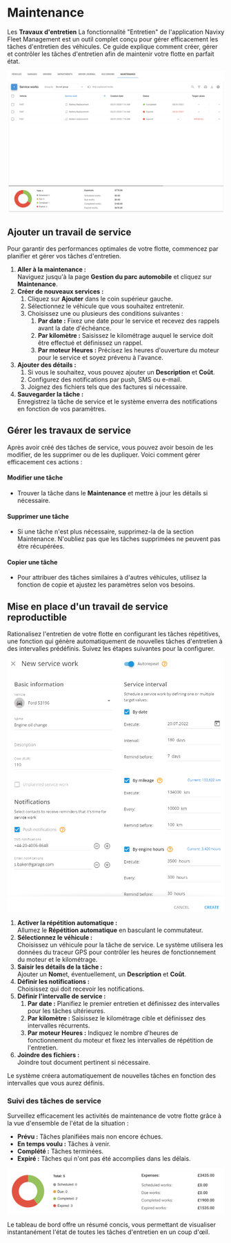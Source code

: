 # Maintenance

Les **Travaux d'entretien** La fonctionnalité "Entretien" de l'application Navixy Fleet Management est un outil complet conçu pour gérer efficacement les tâches d'entretien des véhicules. Ce guide explique comment créer, gérer et contrôler les tâches d'entretien afin de maintenir votre flotte en parfait état.

![](../../guide-de-litilizateur/gestion-du-parc-automobile/attachments/image-20240814-185130.png)

## Ajouter un travail de service

Pour garantir des performances optimales de votre flotte, commencez par planifier et gérer vos tâches d'entretien.

1. **Aller à la maintenance :**\
   Naviguez jusqu'à la page **Gestion du parc automobile** et cliquez sur **Maintenance**.
2. **Créer de nouveaux services :**&#x20;
   1. Cliquez sur **Ajouter** dans le coin supérieur gauche.
   2. Sélectionnez le véhicule que vous souhaitez entretenir.
   3. Choisissez une ou plusieurs des conditions suivantes :&#x20;
      1. **Par date :** Fixez une date pour le service et recevez des rappels avant la date d'échéance.
      2. **Par kilomètre :** Saisissez le kilométrage auquel le service doit être effectué et définissez un rappel.
      3. **Par moteur Heures :** Précisez les heures d'ouverture du moteur pour le service et soyez prévenu à l'avance.
3. **Ajouter des détails :**&#x20;
   1. Si vous le souhaitez, vous pouvez ajouter un **Description** et **Coût**.
   2. Configurez des notifications par push, SMS ou e-mail.
   3. Joignez des fichiers tels que des factures si nécessaire.
4. **Sauvegarder la tâche :** \
   Enregistrez la tâche de service et le système enverra des notifications en fonction de vos paramètres.

## Gérer les travaux de service

Après avoir créé des tâches de service, vous pouvez avoir besoin de les modifier, de les supprimer ou de les dupliquer. Voici comment gérer efficacement ces actions :

#### Modifier une tâche

* Trouver la tâche dans le **Maintenance** et mettre à jour les détails si nécessaire.

#### Supprimer une tâche

* Si une tâche n'est plus nécessaire, supprimez-la de la section Maintenance. N'oubliez pas que les tâches supprimées ne peuvent pas être récupérées.

#### Copier une tâche

* Pour attribuer des tâches similaires à d'autres véhicules, utilisez la fonction de copie et ajustez les paramètres selon vos besoins.

## Mise en place d'un travail de service reproductible

Rationalisez l'entretien de votre flotte en configurant les tâches répétitives, une fonction qui génère automatiquement de nouvelles tâches d'entretien à des intervalles prédéfinis. Suivez les étapes suivantes pour la configurer.

![](../../guide-de-litilizateur/gestion-du-parc-automobile/attachments/image-20240814-190748.png)

1. **Activer la répétition automatique :** \
   Allumez le **Répétition automatique** en basculant le commutateur.
2. **Sélectionnez le véhicule :** \
   Choisissez un véhicule pour la tâche de service. Le système utilisera les données du traceur GPS pour contrôler les heures de fonctionnement du moteur et le kilométrage.
3. **Saisir les détails de la tâche :** \
   Ajouter un **Nom**et, éventuellement, un **Description** et **Coût**.
4. **Définir les notifications :** \
   Choisissez qui doit recevoir les notifications.
5. **Définir l'intervalle de service :**&#x20;
   1. **Par date :** Planifiez le premier entretien et définissez des intervalles pour les tâches ultérieures.
   2. **Par kilomètre :** Saisissez le kilométrage cible et définissez des intervalles récurrents.
   3. **Par moteur Heures :** Indiquez le nombre d'heures de fonctionnement du moteur et fixez les intervalles de répétition de l'entretien.
6. **Joindre des fichiers :** \
   Joindre tout document pertinent si nécessaire.

Le système créera automatiquement de nouvelles tâches en fonction des intervalles que vous aurez définis.

### Suivi des tâches de service

Surveillez efficacement les activités de maintenance de votre flotte grâce à la vue d'ensemble de l'état de la situation :

* **Prévu :** Tâches planifiées mais non encore échues.
* **En temps voulu :** Tâches à venir.
* **Complété :** Tâches terminées.
* **Expiré :** Tâches qui n'ont pas été accomplies dans les délais.

![](../../guide-de-litilizateur/gestion-du-parc-automobile/attachments/image-20240814-191110.png)

Le tableau de bord offre un résumé concis, vous permettant de visualiser instantanément l'état de toutes les tâches d'entretien en un coup d'œil.
